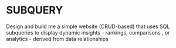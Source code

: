 # SUBQUERY
Design and build me a simple website (CRUD-based) that uses SQL subqueries to display dynamic insights - rankings, comparisons , or analytics - derived from data relationships
